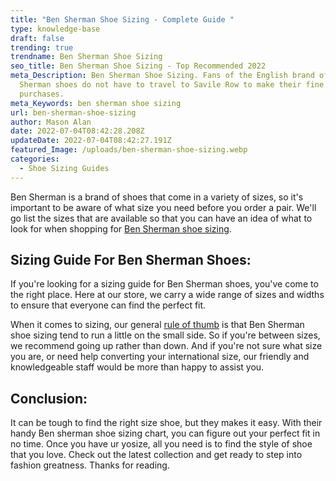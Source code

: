 ```yaml
---
title: "Ben Sherman Shoe Sizing - Complete Guide "
type: knowledge-base
draft: false
trending: true
trendname: Ben Sherman Shoe Sizing
seo_title: Ben Sherman Shoe Sizing - Top Recommended 2022
meta_Description: Ben Sherman Shoe Sizing. Fans of the English brand of Ben
  Sherman shoes do not have to travel to Savile Row to make their fine
  purchases.
meta_Keywords: ben sherman shoe sizing
url: ben-sherman-shoe-sizing
author: Mason Alan
date: 2022-07-04T08:42:28.208Z
updateDate: 2022-07-04T08:42:27.191Z
featured_Image: /uploads/ben-sherman-shoe-sizing.webp
categories:
  - Shoe Sizing Guides
---
```

Ben Sherman is a brand of shoes that come in a variety of sizes, so it's important to be aware of what size you need before you order a pair. We'll go list the sizes that are available so that you can have an idea of what to look for when shopping for <a href="https://shoesspy.com/ben-sherman-shoe-sizing" target="_blank" rel="noopener">Ben Sherman shoe sizing</a>.

## **Sizing Guide For Ben Sherman Shoes:**

If you're looking for a sizing guide for Ben Sherman shoes, you've come to the right place. Here at our store, we carry a wide range of sizes and widths to ensure that everyone can find the perfect fit.

When it comes to sizing, our general <a href="https://en.wikipedia.org/wiki/Rule_of_thumb" target="_blank" rel="nofollow" rel="noopener">rule of thumb</a> is that Ben Sherman shoe sizing tend to run a little on the small side. So if you're between sizes, we recommend going up rather than down. And if you're not sure what size you are, or need help converting your international size, our friendly and knowledgeable staff would be more than happy to assist you.

## **Conclusion:**

It can be tough to find the right size shoe, but they makes it easy. With their handy Ben sherman shoe sizing chart, you can figure out your perfect fit in no time. Once you have ur yosize, all you need is to find the style of shoe that you love. Check out the latest collection and get ready to step into fashion greatness. Thanks for reading.